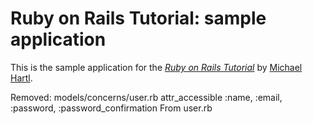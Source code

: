 # Ruby on Rails Tutorial: sample application

This is the sample application for
the [*Ruby on Rails Tutorial*](http://railstutorial.org/)
by [Michael Hartl](http://michaelhartl.com/).

Removed:
  models/concerns/user.rb
  attr_accessible :name, :email, :password, :password_confirmation
From user.rb